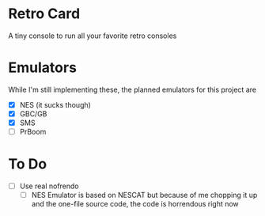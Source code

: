 # Retro Card
A tiny console to run all your favorite retro consoles

# Emulators
While I'm still implementing these, the planned emulators for this project are
 - [x] NES (it sucks though)
 - [x] GBC/GB
 - [x] SMS
 - [ ] PrBoom

# To Do
 - [ ] Use real nofrendo
    - [ ] NES Emulator is based on NESCAT but because of me chopping it up and the one-file source code, the code is horrendous right now